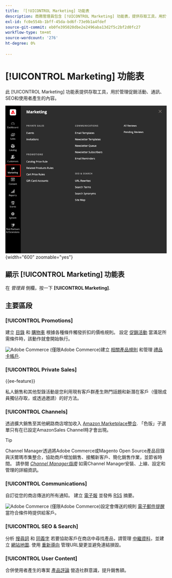 ```yaml
---
title: 『[!UICONTROL Marketing] 功能表
description: 商務管理員包含 [!UICONTROL Marketing] 功能表，提供存取工具，用於管理促銷活動、通訊、SEO和使用者產生的內容。
exl-id: fc0e554b-1bff-45da-bd6f-73e9b1a4fdef
source-git-commit: eb0fe395020dbe2e2496aba13d2f5c2bf2d0fc27
workflow-type: tm+mt
source-wordcount: '276'
ht-degree: 0%

---
```


# [!UICONTROL Marketing] 功能表

此 [!UICONTROL Marketing] 功能表提供存取工具，用於管理促銷活動、通訊、SEO和使用者產生的內容。

![Commerce管理員 — 行銷功能表](./assets/admin-menu-marketing-ee.png){width="600" zoomable="yes"}

## 顯示 [!UICONTROL Marketing] 功能表

在 _管理員_ 側欄，按一下 **[!UICONTROL Marketing]**.

## 主要區段

### [!UICONTROL Promotions]

建立 [目錄](price-rules-catalog.md) 和 [購物車](price-rules-cart.md) 根據各種條件觸發折扣的價格規則。 設定 [促銷活動](introduction.md#promotions) 當滿足所需條件時，該動作就會開始執行。

![Adobe Commerce](../assets/adobe-logo.svg) (僅限Adobe Commerce)建立 [相關產品規則](product-related-rules.md) 和管理 [禮品卡帳戶](../stores-purchase/product-gift-card-accounts.md).

### [!UICONTROL Private Sales]

{{ee-feature}}

私人銷售和其他型錄活動是您利用現有客戶群產生熱門話題和新潛在客戶（僅限成員獨佔存取，或透過邀請）的好方法。

### [!UICONTROL Channels]

透過擴大銷售至其他網路商店增加收入 [Amazon Marketplace整合](https://experienceleague.adobe.com/docs/commerce-channels/amazon/overview.html). 「色版」子選單只有在已設定AmazonSales Channel時才會出現。

>[!TIP]
>
>Channel Manager透過將Adobe Commerce或Magento Open Source產品目錄與沃爾瑪市集整合，協助商戶增加銷售、接觸新客戶、簡化銷售作業，並節省時間。 請參閱 [_Channel Manager指南_](https://experienceleague.adobe.com/docs/commerce-channels/channel-manager/intro-to-channel-manager/overview.html) 如需Channel Manager安裝、上線、設定和管理的詳細資訊。

### [!UICONTROL Communications]

自訂從您的商店傳送的所有通知。 建立 [電子報](newsletters.md) 並發佈 [RSS](social-rss.md#rss-feeds) 摘要。

![Adobe Commerce](../assets/adobe-logo.svg) (僅限Adobe Commerce)設定會傳送的規則 [電子郵件提醒](email-reminder-rules.md) 當符合條件時提供給客戶。

### [!UICONTROL SEO & Search]

分析 [搜尋詞](../catalog/search-terms.md) 和 [同義字](../catalog/search-terms.md#search-synonyms) 若要協助客戶在商店中尋找產品，請管理 [中繼資料](meta-data.md)，並建立 [網站地圖](sitemap-xml.md). 使用 [重新導向](url-rewrite.md) 管理URL變更並避免連結損毀。

### [!UICONTROL User Content]

合併使用者產生的專案 [產品評論](product-reviews.md) 營造社群意識，提升銷售額。
